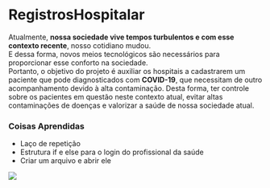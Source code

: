 <h1>RegistrosHospitalar</h1>

 Atualmente, <strong>nossa sociedade vive tempos turbulentos e com esse contexto recente</strong>,  nosso cotidiano mudou.<br> E dessa forma, novos meios tecnológicos são  necessários para proporcionar esse conforto na sociedade.<br> Portanto, o objetivo do projeto é auxiliar os hospitais a cadastrarem um paciente que pode diagnosticados  com <strong>COVID-19</strong>, que necessitam de outro acompanhamento devido à alta  contaminação. Desta forma, ter controle sobre os pacientes em questão neste  contexto atual, evitar altas contaminações de doenças e valorizar a saúde de nossa sociedade atual.<br>

<h3>Coisas Aprendidas</h3>
<ul>
   <meta type="circle">
    <li>Laço de repetição</li>
    <li>Estrutura if e else para o login do profissional da saúde</li>
    <li>Criar um arquivo e abrir ele</li>
</ul>

<img src="../telas/login.jpg">